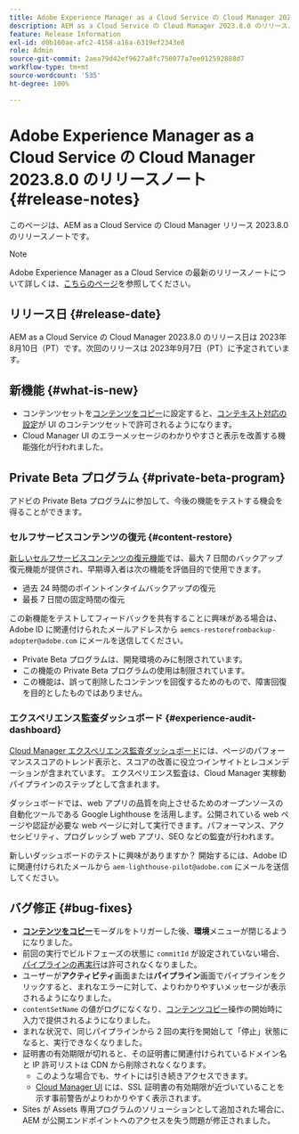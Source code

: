 ```yaml
---
title: Adobe Experience Manager as a Cloud Service の Cloud Manager 2023.8.0 のリリースノート
description: AEM as a Cloud Service の Cloud Manager 2023.8.0 のリリースノート。
feature: Release Information
exl-id: d0b160ae-afc2-4158-a16a-6319ef2343e8
role: Admin
source-git-commit: 2aea79d42ef9627a8fc758077a7ee012592888d7
workflow-type: tm+mt
source-wordcount: '535'
ht-degree: 100%

---
```


# Adobe Experience Manager as a Cloud Service の Cloud Manager 2023.8.0 のリリースノート {#release-notes}

このページは、AEM as a Cloud Service の Cloud Manager リリース 2023.8.0 のリリースノートです。

>[!NOTE]
>
>Adobe Experience Manager as a Cloud Service の最新のリリースノートについて詳しくは、[こちらのページ](/help/release-notes/release-notes-cloud/release-notes-current.md)を参照してください。

## リリース日 {#release-date}

AEM as a Cloud Service の Cloud Manager 2023.8.0 のリリース日は 2023年8月10日（PT）です。次回のリリースは 2023年9月7日（PT）に予定されています。

## 新機能 {#what-is-new}

* コンテンツセットを[コンテンツをコピー](/help/implementing/developing/tools/content-copy.md)に設定すると、[コンテキスト対応の設定](/help/implementing/developing/introduction/configurations.md)が UI のコンテンツセットで許可されるようになります。
* Cloud Manager UI のエラーメッセージのわかりやすさと表示を改善する機能強化が行われました。

## Private Beta プログラム {#private-beta-program}

アドビの Private Beta プログラムに参加して、今後の機能をテストする機会を得ることができます。

### セルフサービスコンテンツの復元 {#content-restore}

[新しいセルフサービスコンテンツの復元機能](/help/operations/restore.md)では、最大 7 日間のバックアップ復元機能が提供され、早期導入者は次の機能を評価目的で使用できます。

* 過去 24 時間のポイントインタイムバックアップの復元
* 最長 7 日間の固定時間の復元

この新機能をテストしてフィードバックを共有することに興味がある場合は、Adobe ID に関連付けられたメールアドレスから `aemcs-restorefrombackup-adopter@adobe.com` にメールを送信してください。

* Private Beta プログラムは、開発環境のみに制限されています。
* この機能の Private Beta プログラムの使用は制限されています。
* この機能は、誤って削除したコンテンツを回復するためのもので、障害回復を目的としたものではありません。

### エクスペリエンス監査ダッシュボード {#experience-audit-dashboard}

[Cloud Manager エクスペリエンス監査ダッシュボード](/help/implementing/cloud-manager/reports/report-experience-audit.md)には、ページのパフォーマンススコアのトレンド表示と、スコアの改善に役立つインサイトとレコメンデーションが含まれています。 エクスペリエンス監査は、Cloud Manager 実稼動パイプラインのステップとして含まれます。

ダッシュボードでは、web アプリの品質を向上させるためのオープンソースの自動化ツールである Google Lighthouse を活用します。公開されている web ページや認証が必要な web ページに対して実行できます。パフォーマンス、アクセシビリティ、プログレッシブ web アプリ、SEO などの監査が行われます。

新しいダッシュボードのテストに興味がありますか？ 開始するには、Adobe ID に関連付けられたメールから `aem-lighthouse-pilot@adobe.com` にメールを送信してください。

## バグ修正 {#bug-fixes}

* **[コンテンツをコピー](/help/implementing/developing/tools/content-copy.md)**&#x200B;モーダルをトリガーした後、**環境**&#x200B;メニューが閉じるようになりました。
* 前回の実行でビルドフェーズの状態に `commitId` が設定されていない場合、[パイプラインの再実行](/help/implementing/cloud-manager/deploy-code.md#reexecute-deployment)は許可されなくなりました。
* ユーザーが&#x200B;**アクティビティ**&#x200B;画面または&#x200B;**パイプライン**&#x200B;画面でパイプラインをクリックすると、まれなエラーに対して、よりわかりやすいメッセージが表示されるようになりました。
* `contentSetName` の値がログになくなり、[コンテンツコピー](/help/implementing/developing/tools/content-copy.md)操作の開始時に入力で提供されるようになりました。
* まれな状況で、同じパイプラインから 2 回の実行を開始して「停止」状態になると、実行できなくなりました。
* 証明書の有効期限が切れると、その証明書に関連付けられているドメイン名と IP 許可リストは CDN から削除されなくなります。
   * このような場合でも、サイトには引き続きアクセスできます。
   * [Cloud Manager UI](/help/implementing/cloud-manager/managing-ssl-certifications/introduction-to-ssl-certificates.md) には、SSL 証明書の有効期限が近づいていることを示す事前警告がよりわかりやすく表示されます。
* Sites が Assets 専用プログラムのソリューションとして追加された場合に、AEM が公開エンドポイントへのアクセスを失う問題が修正されました。
